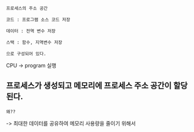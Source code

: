     프로세스의 주소 공간
    
    코드 : 프로그램 소스 코드 저장
    
    데이터 : 전역 변수 저장
    
    스택 : 함수, 지역변수 저장
    
    으로 구성되어 있다.

CPU -> program 실행

프로세스가 생성되고 메모리에 프로세스 주소 공간이 할당된다.
----


    왜??

-> 최대한 데이터를 공유하여 메모리 사용량을 줄이기 위해서
